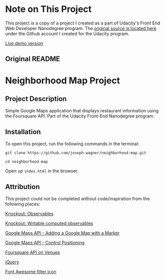 # Note on This Project
This project is a copy of a project I created as a part of Udacity's Front End Web Developer Nanodegree program. The [original source is located here](https://github.com/joseph-wagner/neighborhood-map) under the Github account I created for the Udacity program.

[Live demo version](https://joedwagner.github.io/neighborhood-map)

## Original README

# Neighborhood Map Project

## Project Description

Simple Google Maps application that displays restaurant information using the Foursquare API. Part of the Udacity Front-End Nanodegree program.

## Installation

To open this project, run the following commands in the terminal:

`git clone https://github.com/joseph-wagner/neighborhood-map.git`

`cd neighborhood-map`

Open up `index.html` in the browser.

## Attribution

This project could not be completed without code/inspiration from the following places:

[Knockout: Observables](http://knockoutjs.com/documentation/observables.html)

[Knockout: Writable computed observables](http://knockoutjs.com/documentation/computed-writable.html)

[Google Maps API - Adding a Google Map with a Marker](https://developers.google.com/maps/documentation/javascript/adding-a-google-map)

[Google Maps API - Control Positioning](https://developers.google.com/maps/documentation/javascript/examples/control-positioning)

[Foursquare API on Venues](https://developer.foursquare.com/docs/venues/venues)

[jQuery](https://jquery.com/)

[Font Awesome filter icon](http://fontawesome.io/icon/filter/)
